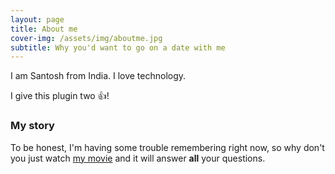 ```yaml
---
layout: page
title: About me
cover-img: /assets/img/aboutme.jpg
subtitle: Why you'd want to go on a date with me
---
```


I am Santosh from India. I love technology.

I give this plugin two :+1:!

### My story

To be honest, I'm having some trouble remembering right now, so why don't you just watch [my movie](https://en.wikipedia.org/wiki/The_Princess_Bride_%28film%29) and it will answer **all** your questions.
